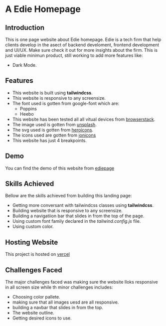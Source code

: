 # A Edie Homepage

## Introduction

This is one page website about Edie homepage. Edie is a tech firm that help clients develop in the asect of backend develoment, frontend development and UI/UX. Make sure check it out for more insights about the firm.
This is just viable minimun product, still working to add more features like:

* Dark Mode.

## Features

* This website is built using **tailwindcss**.
* This website is responsive to any screensize.
* The font used is gotten from google-font which are:
  * Poppins
  * Heebo
* This website has been tested all all vitual devices from [browserstack](www.browserstack.com).
* The image used is gotten from [unsplash](www.unsplash.com).
* The svg used is gotten from [heroicons](www.heroicons.com).
* The icons used are gotten from [ionicons](ionic.io)
* This website has just 4 breakpoints.

## Demo

You can find the demo of this website from [ediepage](https://ediepage.vercel.app)

## Skills Achieved

Bellow are the skills achieved from building this landing page:

* Getting more conversant with tailwindcss classes using **tailwindcss**.
* Building website that is responsive to any screensize.
* Building a navigatiion bar that slides in from the top of the page.
* Using custom font family declared in the *tailwind.config.js* file.
* Using custom color.

## Hosting Website

This project is hosted on [vercel](www.vercel.com)

## Challenges Faced

The major challenges faced was making sure the website lloks responsive in all screen size while th minor challenges includes:

* Choosing color pallete.
* making sure that all images uesd are all responsive.
* building a navbar that slides in from the top.
* The website outline.
* Getting desired icons to use.
